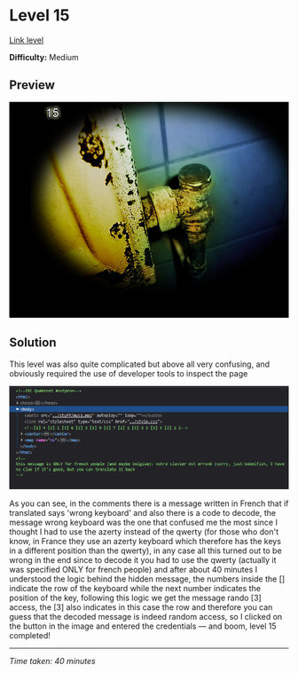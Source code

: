 # Level 15

[Link level](https://www.deathball.net/notpron/rusty/board.htm)

**Difficulty:** Medium

## Preview
![Level 15](../images/level15.png)

## Solution
This level was also quite complicated but above all very confusing, and obviously required the use of developer tools to inspect the page

![Level 15 inspected](../images/level15_inspected.png)

As you can see, in the comments there is a message written in French that if translated says 'wrong keyboard' and also there is a code to decode, the message wrong keyboard was the one that confused me the most since I thought I had to use the azerty instead of the qwerty (for those who don't know, in France they use an azerty keyboard which therefore has the keys in a different position than the qwerty), in any case all this turned out to be wrong in the end since to decode it you had to use the qwerty (actually it was specified ONLY for french people) and after about 40 minutes I understood the logic behind the hidden message, the numbers inside the [] indicate the row of the keyboard while the next number indicates the position of the key, following this logic we get the message rando [3] access, the [3] also indicates in this case the row and therefore you can guess that the decoded message is indeed random access, so I clicked on the button in the image and entered the credentials — and boom, level 15 completed!

---


_Time taken: 40 minutes_
